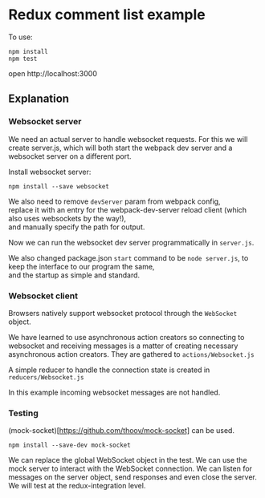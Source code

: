 # Redux comment list example

To use:
```
npm install
npm test
```

open http://localhost:3000

## Explanation

### Websocket server

We need an actual server to handle websocket requests.
For this we will create server.js,
which will both start the webpack dev server and a websocket server on a different port.

Install websocket server: 
```
npm install --save websocket
```

We also need to remove `devServer` param from webpack config,  
replace it with an entry for the webpack-dev-server reload client (which also uses websockets by the way!),  
and manually specify the path for output.

Now we can run the websocket dev server programmatically in `server.js`.

We also changed package.json `start` command to be `node server.js`, to keep the interface to our program the same,  
and the startup as simple and standard.


### Websocket client

Browsers natively support websocket protocol through the `WebSocket` object.

We have learned to use asynchronous action creators so connecting to websocket and receiving messages is a matter of creating necessary asynchronous action creators.
They are gathered to `actions/Websocket.js`

A simple reducer to handle the connection state is created in `reducers/Websocket.js`

In this example incoming websocket messages are not handled.

### Testing
(mock-socket)[https://github.com/thoov/mock-socket] can be used.

```
npm install --save-dev mock-socket
```

We can replace the global WebSocket object in the test.
We can use the mock server to interact with the WebSocket connection.
We can listen for messages on the server object, send responses and even close the server.
We will test at the redux-integration level.
